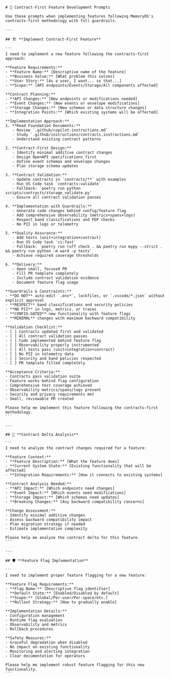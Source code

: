 ````prompt
# 🚀 Contract-First Feature Development Prompts

Use these prompts when implementing features following MemoryOS's contracts-first methodology with full guardrails.

---

## 🏗️ **Implement Contract-First Feature**

```
I need to implement a new feature following the contracts-first approach:

**Feature Requirements:**
- **Feature Name:** [Descriptive name of the feature]
- **Business Value:** [What problem this solves]
- **User Story:** [As a user, I want... so that...]
- **Scope:** [API endpoints/Events/Storage/All components affected]

**Contract Planning:**
- **API Changes:** [New endpoints or modifications needed]
- **Event Changes:** [New events or envelope modifications]
- **Storage Changes:** [New schemas or data structure changes]
- **Integration Points:** [Which existing systems will be affected]

**Implementation Approach:**
1. **Read Foundation Documents:**
   - Review `.github/copilot-instructions.md`
   - Study `.github/instructions/contracts.instructions.md`
   - Understand existing contract patterns

2. **Contract-First Design:**
   - Identify minimal additive contract changes
   - Design OpenAPI specifications first
   - Define event schemas and envelope changes
   - Plan storage schema updates

3. **Contract Validation:**
   - Update contracts in `contracts/**` with examples
   - Run VS Code task `contracts:validate`
   - Fallback: `poetry run python scripts/contracts/storage_validate.py`
   - Ensure all contract validation passes

4. **Implementation with Guardrails:**
   - Generate code changes behind config/feature flag
   - Add comprehensive observability (metrics+spans+logs)
   - Respect band classifications and PEP checks
   - No PII in logs or telemetry

5. **Quality Assurance:**
   - Add tests (unit+integration+contract)
   - Run VS Code task `ci:fast`
   - Fallback: `poetry run ruff check . && poetry run mypy --strict . && poetry run python -m ward -p tests`
   - Achieve required coverage thresholds

6. **Delivery:**
   - Open small, focused PR
   - Fill PR template completely
   - Include contract validation evidence
   - Document feature flag usage

**Guardrails & Constraints:**
- **DO NOT** auto-edit `.env*`, lockfiles, or `.vscode/*.json` without explicit approval
- **RESPECT** band classifications and security policies
- **NO PII** in logs, metrics, or traces
- **CONFIG-GATED** new functionality with feature flags
- **MINIMAL** changes with maximum backward compatibility

**Validation Checklist:**
- [ ] Contracts updated first and validated
- [ ] All contract validation passes
- [ ] Code implemented behind feature flag
- [ ] Observability properly instrumented
- [ ] All tests pass (unit+integration+contract)
- [ ] No PII in telemetry data
- [ ] Security and band policies respected
- [ ] PR template filled completely

**Acceptance Criteria:**
- Contracts pass validation suite
- Feature works behind flag configuration
- Comprehensive test coverage achieved
- Observability metrics/spans/logs present
- Security and privacy requirements met
- Small, reviewable PR created

Please help me implement this feature following the contracts-first methodology.
```

---

## 🔄 **Contract Delta Analysis**

```
I need to analyze the contract changes required for a feature:

**Feature Context:**
- **Feature Description:** [What the feature does]
- **Current System State:** [Existing functionality that will be affected]
- **Integration Requirements:** [How it connects to existing systems]

**Contract Analysis Needed:**
- **API Impact:** [Which endpoints need changes]
- **Event Impact:** [Which events need modifications]
- **Storage Impact:** [Which schemas need updates]
- **Breaking Changes:** [Any backward compatibility concerns]

**Change Assessment:**
- Identify minimal additive changes
- Assess backward compatibility impact
- Plan migration strategy if needed
- Estimate implementation complexity

Please help me analyze the contract delta for this feature.
```

---

## 🛡️ **Feature Flag Implementation**

```
I need to implement proper feature flagging for a new feature:

**Feature Flag Requirements:**
- **Flag Name:** [Descriptive flag identifier]
- **Default State:** [Enabled/Disabled by default]
- **Scope:** [Global/Per-user/Per-space/etc.]
- **Rollout Strategy:** [How to gradually enable]

**Implementation Details:**
- Configuration management
- Runtime flag evaluation
- Observability and metrics
- Rollback procedures

**Safety Measures:**
- Graceful degradation when disabled
- No impact on existing functionality
- Monitoring and alerting integration
- Clear documentation for operators

Please help me implement robust feature flagging for this new functionality.
```
````
